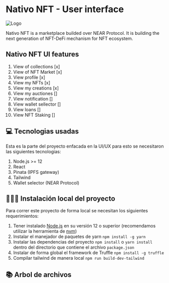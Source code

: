 # Nativo NFT - User interface

![Logo](https://develop.testnet.nativonft.app/static/media/LogoBlanco.30fcfa22.png)

Nativo NFT is a marketplace builded over NEAR Protocol. It is building the next generation of NFT-DeFi mechanism for NFT ecosystem.

## Nativo NFT UI features
1. View of collections [x]
2. View of NFT Market [x]
3. View profile [x]
4. View my NFTs [x]
5. View my creations [x]
6. View my auctiones []
7. View notification []
8. View wallet sellector []
9. View loans []
10. View NFT Staking []


## 💻 Tecnologias usadas

Esta es la parte del proyecto enfacada en la UI/UX para esto se necesitaron las siguientes tecnologias:

1. Node.js >= 12 
2. React 
3. Pinata (IPFS gateway)
4. Tailwind
5. Wallet selector (NEAR Protocol)

## 👨🏻‍💻 Instalación local del proyecto

Para correr este proyecto de forma local se necesitan los siguientes requerimientos:

1. Tener instalado [Node.js] en su versión 12 o superior (recomendamos utilizar la herramienta de [nvm])
2. Instalar el manejador de paquetes de yarn `npm install -g yarn`
3. Instalar las dependencias del proyecto `npm install` o `yarn install` dentro del directorio que contiene el archivo `package.json`
4. Instalar de forma global el framework de Truffle `npm install -g truffle`
5. Compilar tailwind de manera local `npm run build-dev-tailwind`

## 📚 Arbol de archivos
```bash

```
 
[Node.js]: https://nodejs.org/en/download/package-manager/
[nvm]: https://github.com/nvm-sh/nvm
